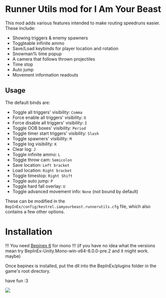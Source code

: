 # Runner Utils mod for I Am Your Beast

This mod adds various features intended to make routing speedruns easier. These include:

- Showing triggers & enemy spawners
- Toggleable infinite ammo
- Save/Load keybinds for player location and rotation
- Snowman% time popup
- A camera that follows thrown projectiles
- Time stop
- Auto jump
- Movement information readouts

## Usage

The default binds are:

- Toggle all triggers' visibility: `Comma`
- Force enable all triggers' visibility: `O`
- Force disable all triggers' visibility: `I`
- Toggle OOB boxes' visibility: `Period`
- Toggle timer start triggers' visibility: `Slash`
- Toggle spawners' visibility: `M`
- Toggle log visibility: `K`
- Clear log: `J`
- Toggle infinite ammo: `L`
- Toggle throw cam: `Semicolon`
- Save location: `Left bracket`
- Load location: `Right bracket`
- Toggle timestop: `Right Shift`
- Toggle auto jump: `P`
- Toggle hard fall overlay: `U`
- Toggle advanced movement info: `None` (not bound by default)

These can be modified in the `BepInEx/config/kestrel.iamyourbeast.runnerutils.cfg` file, which also contains a few other options.

# Installation

!!! You need [Bepinex 6](https://github.com/BepInEx/BepInEx/releases/tag/v6.0.0-pre.2) for mono !!!
(if you have no idea what the versions mean try BepInEx-Unity.Mono-win-x64-6.0.0-pre.2 and it might work. maybe)

Once bepinex is installed, put the dll into the BepInEx/plugins folder in the game's root directory.

have fun :3

![](https://files.catbox.moe/fu6dqo.png)
